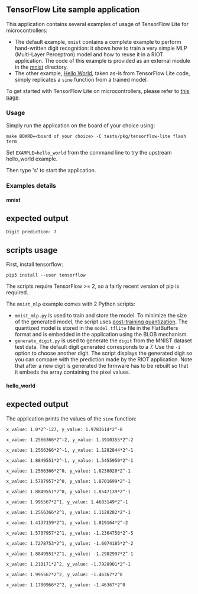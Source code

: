 ## TensorFlow Lite sample application

This application contains several examples of usage of TensorFlow Lite for
microcontrollers:
- The default example, `mnist` contains a complete example to perform
  hand-written digit recognition: it shows how to train a very simple
  MLP (Multi-Layer Perceptron) model and how to reuse it in a RIOT application.
  The code of this example is provided as an external module in the
  [mnist](mnist) directory.
- The other example, [Hello World](https://github.com/tensorflow/tensorflow/tree/master/tensorflow/lite/micro/examples/hello_world),
  taken as-is from TensorFlow Lite code, simply replicates a `sine` function
  from a trained model.

To get started with TensorFlow Lite on microcontrollers, please refer to
[this page](https://www.tensorflow.org/lite/microcontrollers).

### Usage

Simply run the application on the board of your choice using:

    make BOARD=<board of your choice> -C tests/pkg/tensorflow-lite flash term

Set `EXAMPLE=hello_world` from the command line to try the upstream hello_world
example.

Then type 's' to start the application.

### Examples details

#### mnist

expected output
---------------

```
Digit prediction: 7
```

scripts usage
-------------

First, install tensorflow:

```
pip3 install --user tensorflow
```

The scripts require TensorFlow >= 2, so a fairly recent version of pip is
required.

The `mnist_mlp` example comes with 2 Python scripts:
- `mnist_mlp.py` is used to train and store the model. To minimize the size of
  the generated model, the script uses
  [post-training quantization](https://www.tensorflow.org/lite/performance/post_training_quantization).
  The quantized model is stored in the `model.tflite` file in the FlatBuffers
  format and is embedded in the application using the BLOB mechanism.
- `generate_digit.py` is used to generate the `digit` from the MNIST dataset
  test data. The default digit generated corresponds to a 7.
  Use the `-i` option to choose another digit. The script displays the
  generated digit so you can compare with the prediction made by the RIOT
  application.
  Note that after a new digit is generated the firmware has to be rebuilt so
  that it embeds the array containing the pixel values.

#### hello_world

expected output
---------------

The application prints the values of the `sine` function:
```
x_value: 1.0*2^-127, y_value: 1.9783614*2^-8

x_value: 1.2566366*2^-2, y_value: 1.3910355*2^-2

x_value: 1.2566366*2^-1, y_value: 1.1282844*2^-1

x_value: 1.8849551*2^-1, y_value: 1.5455950*2^-1

x_value: 1.2566366*2^0, y_value: 1.8238020*2^-1

x_value: 1.5707957*2^0, y_value: 1.8701699*2^-1

x_value: 1.8849551*2^0, y_value: 1.8547139*2^-1

x_value: 1.995567*2^1, y_value: 1.4683149*2^-1

x_value: 1.2566366*2^1, y_value: 1.1128282*2^-1

x_value: 1.4137159*2^1, y_value: 1.819164*2^-2

x_value: 1.5707957*2^1, y_value: -1.2364758*2^-5

x_value: 1.7278753*2^1, y_value: -1.6074185*2^-2

x_value: 1.8849551*2^1, y_value: -1.2982997*2^-1

x_value: 1.210171*2^2, y_value: -1.7928901*2^-1

x_value: 1.995567*2^2, y_value: -1.46367*2^0

x_value: 1.1780966*2^2, y_value: -1.46367*2^0
```
